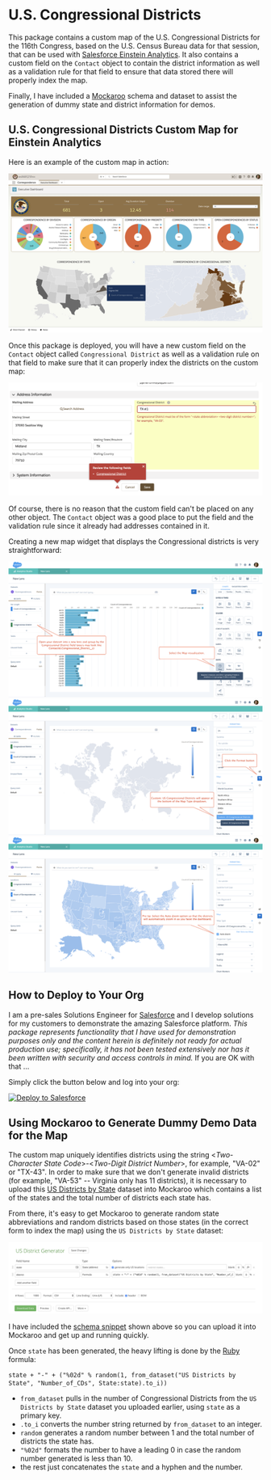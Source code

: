 # U.S. Congressional Districts

This package contains a custom map of the U.S. Congressional Districts for the 116th Congress, based on the U.S. Census Bureau data for that session, that can be used with [Salesforce Einstein Analytics](https://www.salesforce.com/products/einstein-analytics/overview/). It also contains a custom field on the `Contact` object to contain the district information as well as a validation rule for that field to ensure that data stored there will properly index the map.

Finally, I have included a [Mockaroo](http://mockaroo.com) schema and dataset to assist the generation of dummy state and district information for demos.



## U.S. Congressional Districts Custom Map for Einstein Analytics

Here is an example of the custom map in action:

![Congressional Districts on Dashboard](/images/Dashboard.png)

Once this package is deployed, you will have a new custom field on the `Contact` object called `Congressional District` as well as a validation rule on that field to make sure that it can properly index the districts on the custom map:

![Validation Rule](/images/Validation.png)

Of course, there is no reason that the custom field can't be placed on any other object. The `Contact` object was a good place to put the field and the validation rule since it already had addresses contained in it.

Creating a new map widget that displays the Congressional districts is very straightforward:

![Congressional District Lens](/images/CD_Lens.png)
![Custom Map Lens](/images/CD_Lens_Custom_Map.png)
![Final Map](/images/CD_Map.png)



## How to Deploy to Your Org

I am a pre-sales Solutions Engineer for [Salesforce](https://www.salesforce.com) and I develop solutions for my customers to demonstrate the amazing Salesforce platform. *This package represents functionality that I have used for demonstration purposes only and the content herein is definitely not ready for actual production use; specifically, it has not been tested extensively nor has it been written with security and access controls in mind.*  If you are OK with that ...

Simply click the button below and log into your org:

<a href="https://githubsfdeploy.herokuapp.com">
  <img alt="Deploy to Salesforce"
       src="https://raw.githubusercontent.com/afawcett/githubsfdeploy/master/src/main/webapp/resources/img/deploy.png">
</a>



## Using Mockaroo to Generate Dummy Demo Data for the Map

The custom map uniquely identifies districts using the string <*Two-Character State Code*>-<*Two-Digit District Number*>, for example, "VA-02" or "TX-43". In order to make sure that we don't generate invalid districts (for example, "VA-53" -- Virginia only has 11 districts), it is necessary to upload this [US Districts by State](/mockaroo/US%20Districts%20by%20State.csv) dataset into Mockaroo which contains a list of the states and the total number of districts each state has.

From there, it's easy to get Mockaroo to generate random state abbreviations and random districts based on those states (in the correct form to index the map) using the `US Districts by State` dataset:

![Schema Snippet](/images/Mockaroo_Schema.png)

I have included the [schema snippet](/mockaroo/US%20District%20Generator.schema.json) shown above so you can upload it into Mockaroo and get up and running quickly.

Once `state` has been generated, the heavy lifting is done by the [Ruby](https://www.ruby-lang.org/en/) formula:
```
state + "-" + ("%02d" % random(1, from_dataset("US Districts by State", "Number_of_CDs", State:state).to_i))
```
- `from_dataset` pulls in the number of Congressional Districts from the `US Districts by State` dataset you uploaded earlier, using `state` as a primary key.
- `.to_i` converts the number string returned by `from_dataset` to an integer.
- `random` generates a random number between 1 and the total number of districts the state has.
- `"%02d"` formats the number to have a leading 0 in case the random number generated is less than 10.
- the rest just concatenates the `state` and a hyphen and the number.

